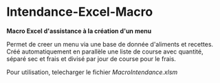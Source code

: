 # Intendance-Excel-Macro
<b>Macro Excel d'assistance à la création d'un menu</b>

Permet de creer un menu via une base de donnée d'aliments et recettes.
Créé automatiquement en parallèle une liste de course avec quantité, séparé sec et frais et divisé par jour de course pour le frais.

Pour utilisation, telecharger le fichier <i>MacroIntendance.xlsm</i>
